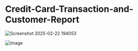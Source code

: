 # Credit-Card-Transaction-and-Customer-Report

![Screenshot 2025-02-22 194053](https://github.com/user-attachments/assets/e35550b9-646f-47b3-90df-f3104c953c56)




![image](https://github.com/user-attachments/assets/57bac0bf-9415-4e12-a4bc-10c3aaa02eec)

